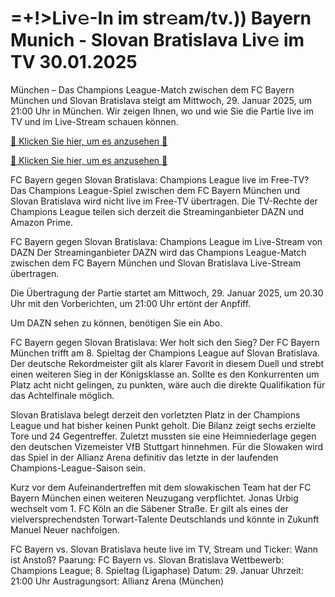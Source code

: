 # =+!>Liv𝚎-In im str𝚎am/tv.)) Bayern Munich - Slovan Bratislava Liv𝚎 im TV 30.01.2025 #

München – Das Champions League-Match zwischen dem FC Bayern München und Slovan Bratislava steigt am Mittwoch, 29. Januar 2025, um 21:00 Uhr in München. Wir zeigen Ihnen, wo und wie Sie die Partie live im TV und im Live-Stream schauen können.

[🔴 Klicken Sie hier, um es anzusehen 🔴](https://t.co/e4yTff5KBJ)

[🔴 Klicken Sie hier, um es anzusehen 🔴](https://t.co/e4yTff5KBJ)

FC Bayern gegen Slovan Bratislava: Champions League live im Free-TV?
Das Champions League-Spiel zwischen dem FC Bayern München und Slovan Bratislava wird nicht live im Free-TV übertragen.
Die TV-Rechte der Champions League teilen sich derzeit die Streaminganbieter DAZN und Amazon Prime.

FC Bayern gegen Slovan Bratislava: Champions League im Live-Stream von DAZN
Der Streaminganbieter DAZN wird das Champions League-Match zwischen dem FC Bayern München und Slovan Bratislava Live-Stream übertragen.

Die Übertragung der Partie startet am Mittwoch, 29. Januar 2025, um 20.30 Uhr mit den Vorberichten, um 21:00 Uhr ertönt der Anpfiff.

Um DAZN sehen zu können, benötigen Sie ein Abo.

FC Bayern gegen Slovan Bratislava: Wer holt sich den Sieg?
Der FC Bayern München trifft am 8. Spieltag der Champions League auf Slovan Bratislava. Der deutsche Rekordmeister gilt als klarer Favorit in diesem Duell und strebt einen weiteren Sieg in der Königsklasse an. Sollte es den Konkurrenten um Platz acht nicht gelingen, zu punkten, wäre auch die direkte Qualifikation für das Achtelfinale möglich.

Slovan Bratislava belegt derzeit den vorletzten Platz in der Champions League und hat bisher keinen Punkt geholt. Die Bilanz zeigt sechs erzielte Tore und 24 Gegentreffer. Zuletzt mussten sie eine Heimniederlage gegen den deutschen Vizemeister VfB Stuttgart hinnehmen. Für die Slowaken wird das Spiel in der Allianz Arena definitiv das letzte in der laufenden Champions-League-Saison sein.

Kurz vor dem Aufeinandertreffen mit dem slowakischen Team hat der FC Bayern München einen weiteren Neuzugang verpflichtet. Jonas Urbig wechselt vom 1. FC Köln an die Säbener Straße. Er gilt als eines der vielversprechendsten Torwart-Talente Deutschlands und könnte in Zukunft Manuel Neuer nachfolgen.

FC Bayern vs. Slovan Bratislava heute live im TV, Stream und Ticker: Wann ist Anstoß?
Paarung: FC Bayern vs. Slovan Bratislava
Wettbewerb: Champions League; 8. Spieltag (Ligaphase)
Datum: 29. Januar
Uhrzeit: 21:00 Uhr
Austragungsort: Allianz Arena (München)
